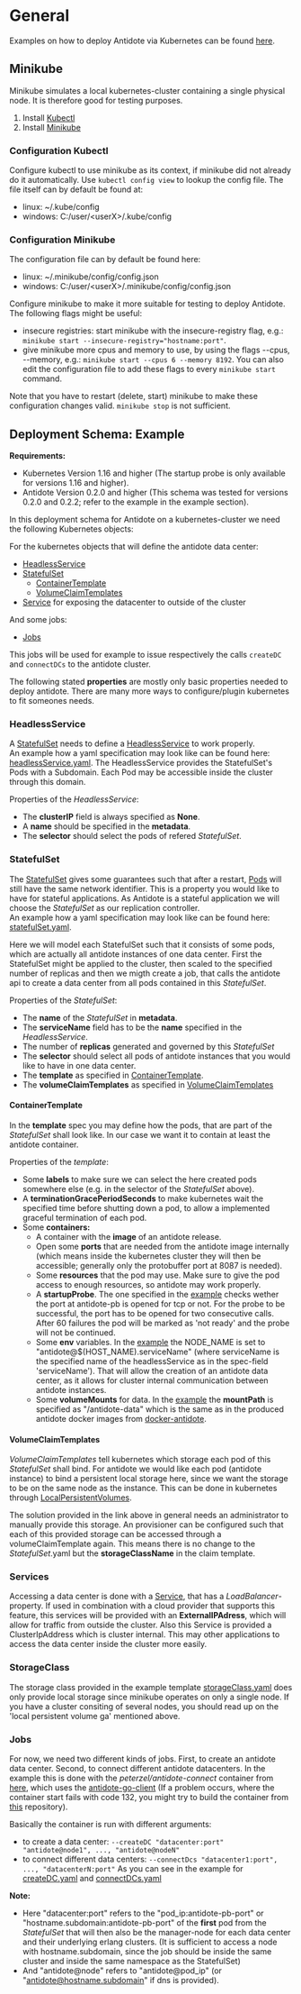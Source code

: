 # General

Examples on how to deploy Antidote via Kubernetes can be found [here](examples.md).

## Minikube

Minikube simulates a local kubernetes-cluster containing a single physical node. It is therefore good for testing purposes.

1. Install [Kubectl](https://kubernetes.io/docs/tasks/tools/install-kubectl/)
1. Install [Minikube](https://kubernetes.io/docs/tasks/tools/install-minikube/)

### Configuration Kubectl

Configure kubectl to use minikube as its context, if minikube did not already do it automatically. Use `kubectl config view` to lookup the config file. The file itself can by default be found at:
- linux: ~/.kube/config
- windows: C:/user/\<userX\>/.kube/config

### Configuration Minikube
The configuration file can by default be found here:
- linux: ~/.minikube/config/config.json
- windows: C:/user/\<userX\>/.minikube/config/config.json  

Configure minikube to make it more suitable for testing to deploy Antidote. The following flags might be useful:
- insecure registries: start minikube with the insecure-registry flag, e.g.: `minikube start --insecure-registry="hostname:port"`.
- give minikube more cpus and memory to use, by using the flags --cpus, --memory, e.g.: `minikube start --cpus 6 --memory 8192`. You can also edit the configuration file to add these flags to every `minikube start` command.

Note that you have to restart (delete, start) minikube to make these configuration changes valid. `minikube stop` is not sufficient.

## Deployment Schema: Example

**Requirements:**
- Kubernetes Version 1.16 and higher (The startup probe is only available for versions 1.16 and higher).
- Antidote Version 0.2.0 and higher (This schema was tested for versions 0.2.0 and 0.2.2; refer to the example in the example section).

In this deployment schema for Antidote on a kubernetes-cluster we need the following Kubernetes objects:

For the kubernetes objects that will define the antidote data center: 
- [HeadlessService](#headlessService)
- [StatefulSet](#statefulSet)
    - [ContainerTemplate](#containerTemplate)
    - [VolumeClaimTemplates](#volumeClaimTemplates)
- [Service](#services) for exposing the datacenter to outside of the cluster

And some jobs:
- [Jobs](#jobs)  

This jobs will be used for example to issue respectively the calls `createDC` and `connectDCs` to the antidote cluster.

The following stated **properties** are mostly only basic properties needed to deploy antidote. There are many more ways to configure/plugin kubernetes to fit someones needs.

### HeadlessService

A [StatefulSet](https://kubernetes.io/docs/concepts/workloads/controllers/statefulset/) needs to define a [HeadlessService](https://kubernetes.io/docs/concepts/services-networking/service/#headless-services) to work properly.  
An example how a yaml specification may look like can be found here: [headlessService.yaml](example_yaml_templates/headlessService.yaml).
The HeadlessService provides the StatefulSet's Pods with a Subdomain. Each Pod may be accessible inside the cluster through this domain.

Properties of the *HeadlessService*:
- The **clusterIP** field is always specified as **None**.
- A **name** should be specified in the **metadata**.
- The **selector** should select the pods of refered *StatefulSet*.

### StatefulSet

The [StatefulSet](https://kubernetes.io/docs/concepts/workloads/controllers/statefulset/) gives some guarantees such that after a restart, [Pods](https://kubernetes.io/docs/concepts/workloads/pods/pod/) will still have the same network identifier.
This is a property you would like to have for stateful applications. As Antidote is a stateful application we will choose the *StatefulSet* as our replication controller.  
An example how a yaml specification may look like can be found here: [statefulSet.yaml](example_yaml_templates/statefulSet.yaml).  

Here we will model each StatefulSet such that it consists of some pods, which are actually all antidote instances of one data center.
First the StatefulSet might be applied to the cluster, then scaled to the specified number of replicas and then we migth create a job, that calls the antidote api to create a data center from all pods contained in this *StatefulSet*.

Properties of the *StatefulSet*:
- The **name** of the *StatefulSet* in **metadata**.
- The **serviceName** field has to be the **name** specified in the *HeadlessService*.
- The number of **replicas** generated and governed by this *StatefulSet*
- The **selector** should select all pods of antidote instances that you would like to have in one data center.
- The **template** as specified in [ContainerTemplate](#containerTemplate).
- The **volumeClaimTemplates** as specified in [VolumeClaimTemplates](#volumeClaimTemplates)

#### ContainerTemplate
In the **template** spec you may define how the pods, that are part of the *StatefulSet* shall look like.
In our case we want it to contain at least the antidote container.

Properties of the *template*:
- Some **labels** to make sure we can select the here created pods somewhere else (e.g. in the selector of the *StatefulSet* above).
- A **terminationGracePeriodSeconds** to make kubernetes wait the specified time before shutting down a pod, to allow a implemented graceful termination of each pod.
- Some **containers:**
	- A container with the **image** of an antidote release.
	- Open some **ports** that are needed from the antidote image internally (which means inside the kubernetes cluster they will then be accessible; generally only the protobuffer port at 8087 is needed).
	- Some **resources** that the pod may use. Make sure to give the pod access to enough resources, so antidote may work properly.
	- A **startupProbe**. The one specified in the [example](example_yaml_templates/statefulSet.yaml) checks wether the port at antidote-pb is opened for tcp or not. For the probe to be successful, the port has to be opened for two consecutive calls. After 60 failures the pod will be marked as 'not ready' and the probe will not be continued.   
	- Some **env** variables. In the [example](example_yaml_templates/statefulSet.yaml) the NODE_NAME is set to "antidote@$(HOST_NAME).serviceName" (where serviceName is the specified name of the headlessService as in the spec-field 'serviceName'). That will allow the creation of an antidote data center, as it allows for cluster internal communication between antidote instances.
	- Some **volumeMounts** for data. In the [example](example_yaml_templates/statefulSet.yaml) the **mountPath** is specified as "/antidote-data" which is the same as in the produced antidote docker images from [docker-antidote](https://github.com/AntidoteDB/docker-antidote).

#### VolumeClaimTemplates
*VolumeClaimTemplates* tell kubernetes which storage each pod of this *StatefulSet* shall bind. 
For antidote we would like each pod (antidote instance) to bind a persistent local storage here, since we want the storage to be on the same node as the instance.
This can be done in kubernetes through [LocalPersistentVolumes](https://kubernetes.io/blog/2019/04/04/kubernetes-1.14-local-persistent-volumes-ga/).

The solution provided in the link above in general needs an administrator to manually provide this storage. An provisioner can be configured such that each of this provided storage can be accessed through a volumeClaimTemplate again. This means there is no change to the *StatefulSet*.yaml but the **storageClassName** in the claim template.

### Services
Accessing a data center is done with a [Service](https://kubernetes.io/docs/concepts/services-networking/service/), that has a *LoadBalancer*-property. If used in combination with a cloud provider that supports this feature, this services will be provided with an **ExternalIPAdress**, which will allow for traffic from outside the cluster. Also this Service is provided a ClusterIpAddress which is cluster internal. This may other applications to access the data center inside the cluster more easily. 

### StorageClass
The storage class provided in the example template [storageClass.yaml](example_yaml_templates/storageClass.yaml) does only provide local storage since minikube operates on only a single node.
If you have a cluster consiting of several nodes, you should read up on the 'local persistent volume ga' mentioned above.

### Jobs

For now, we need two different kinds of jobs. First, to create an antidote data center. Second, to connect different antidote datacenters.
In the example this is done with the *peterzel/antidote-connect* container from [here](https://github.com/peterzeller/antidote-connect), which uses the [antidote-go-client](https://github.com/AntidoteDB/antidote-go-client) (If a problem occurs, where the container start fails with code 132, you might try to build the container from [this](https://github.com/Yannick-W/antidote-connect-legacy) repository).

Basically the container is run with different arguments:
- to create a data center: `--createDC "datacenter:port" "antidote@node1", ..., "antidote@nodeN"`
- to connect different data centers: `--connectDcs "datacenter1:port", ..., "datacenterN:port"`
As you can see in the example for [createDC.yaml](example_yaml_templates/createDC.yaml) and [connectDCs.yaml](example_yaml_templates/connectDCs.yaml.template)

**Note:** 
- Here "datacenter:port" refers to the "pod_ip:antidote-pb-port" or "hostname.subdomain:antidote-pb-port" of the **first** pod from the *StatefulSet* that will then also be the manager-node for each data center and their underlying erlang clusters. (It is sufficient to access a node with hostname.subdomain, since the job should be inside the same cluster and inside the same namespace as the StatefulSet)
- And "antidote@node" refers to "antidote@pod_ip" (or "antidote@hostname.subdomain" if dns is provided).